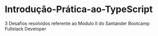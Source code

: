 # Introdução-Prática-ao-TypeScript
3 Desafios resolvidos referente ao Modulo II do Santander Bootcamp Fullstack Developer
